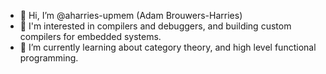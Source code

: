 - 👋 Hi, I’m @aharries-upmem (Adam Brouwers-Harries)
- 👀 I'm interested in compilers and debuggers, and building custom compilers for embedded systems.
- 🌱 I’m currently learning about category theory, and high level functional programming.
